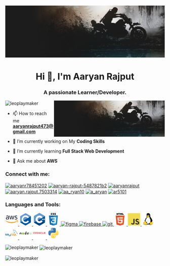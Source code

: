 ![logo](https://github.com/LEOplaymaker/LEOplaymaker/blob/main/124525397_1335116726825608_2229552422159162333_n%20(3).jpg)
<h1 align="center">Hi 👋, I'm Aaryan Rajput</h1>
<h3 align="center">A passionate Learner/Developer.</h3>

<img align="right" alt="coding" width="350" src="https://github.com/LEOplaymaker/LEOplaymaker/blob/main/124525397_1335116726825608_2229552422159162333_n%20(3).jpg">

<p align="left"> <img src="https://komarev.com/ghpvc/?username=leoplaymaker&label=Profile%20views&color=0e75b6&style=flat" alt="leoplaymaker" /> </p>

- 📫 How to reach me **aaryanrajput473@gmail.com**

- 🔭 I’m currently working on My **Coding Skills**

- 🌱 I’m currently learning **Full Stack Web Development**

- 💬 Ask me about **AWS**

<h3 align="left">Connect with me:</h3>
<p align="left">
<a href="https://twitter.com/aaryanr78451202" target="blank"><img align="center" src="https://raw.githubusercontent.com/rahuldkjain/github-profile-readme-generator/master/src/images/icons/Social/twitter.svg" alt="aaryanr78451202" height="30" width="40" /></a>
<a href="https://linkedin.com/in/aaryan-rajput-5487821b2" target="blank"><img align="center" src="https://raw.githubusercontent.com/rahuldkjain/github-profile-readme-generator/master/src/images/icons/Social/linked-in-alt.svg" alt="aaryan-rajput-5487821b2" height="30" width="40" /></a>
<a href="https://kaggle.com/aaryanrajput" target="blank"><img align="center" src="https://raw.githubusercontent.com/rahuldkjain/github-profile-readme-generator/master/src/images/icons/Social/kaggle.svg" alt="aaryanrajput" height="30" width="40" /></a>
<a href="https://fb.com/aaryan.rajput.7503314" target="blank"><img align="center" src="https://raw.githubusercontent.com/rahuldkjain/github-profile-readme-generator/master/src/images/icons/Social/facebook.svg" alt="aaryan.rajput.7503314" height="30" width="40" /></a>
<a href="https://instagram.com/aa_ryan10" target="blank"><img align="center" src="https://raw.githubusercontent.com/rahuldkjain/github-profile-readme-generator/master/src/images/icons/Social/instagram.svg" alt="aa_ryan10" height="30" width="40" /></a>
<a href="https://www.hackerrank.com/a_aryan" target="blank"><img align="center" src="https://raw.githubusercontent.com/rahuldkjain/github-profile-readme-generator/master/src/images/icons/Social/hackerrank.svg" alt="a_aryan" height="30" width="40" /></a>
<a href="https://www.leetcode.com/ar5101" target="blank"><img align="center" src="https://raw.githubusercontent.com/rahuldkjain/github-profile-readme-generator/master/src/images/icons/Social/leet-code.svg" alt="ar5101" height="30" width="40" /></a>
</p>

<h3 align="left">Languages and Tools:</h3>
<p align="left"> <a href="https://aws.amazon.com" target="_blank" rel="noreferrer"> <img src="https://raw.githubusercontent.com/devicons/devicon/master/icons/amazonwebservices/amazonwebservices-original-wordmark.svg" alt="aws" width="40" height="40"/> </a> <a href="https://www.cprogramming.com/" target="_blank" rel="noreferrer"> <img src="https://raw.githubusercontent.com/devicons/devicon/master/icons/c/c-original.svg" alt="c" width="40" height="40"/> </a> <a href="https://www.w3schools.com/cpp/" target="_blank" rel="noreferrer"> <img src="https://raw.githubusercontent.com/devicons/devicon/master/icons/cplusplus/cplusplus-original.svg" alt="cplusplus" width="40" height="40"/> </a> <a href="https://www.w3schools.com/css/" target="_blank" rel="noreferrer"> <img src="https://raw.githubusercontent.com/devicons/devicon/master/icons/css3/css3-original-wordmark.svg" alt="css3" width="40" height="40"/> </a> <a href="https://www.figma.com/" target="_blank" rel="noreferrer"> <img src="https://www.vectorlogo.zone/logos/figma/figma-icon.svg" alt="figma" width="40" height="40"/> </a> <a href="https://firebase.google.com/" target="_blank" rel="noreferrer"> <img src="https://www.vectorlogo.zone/logos/firebase/firebase-icon.svg" alt="firebase" width="40" height="40"/> </a> <a href="https://git-scm.com/" target="_blank" rel="noreferrer"> <img src="https://www.vectorlogo.zone/logos/git-scm/git-scm-icon.svg" alt="git" width="40" height="40"/> </a> <a href="https://www.w3.org/html/" target="_blank" rel="noreferrer"> <img src="https://raw.githubusercontent.com/devicons/devicon/master/icons/html5/html5-original-wordmark.svg" alt="html5" width="40" height="40"/> </a> <a href="https://developer.mozilla.org/en-US/docs/Web/JavaScript" target="_blank" rel="noreferrer"> <img src="https://raw.githubusercontent.com/devicons/devicon/master/icons/javascript/javascript-original.svg" alt="javascript" width="40" height="40"/> </a> <a href="https://www.linux.org/" target="_blank" rel="noreferrer"> <img src="https://raw.githubusercontent.com/devicons/devicon/master/icons/linux/linux-original.svg" alt="linux" width="40" height="40"/> </a> <a href="https://www.mysql.com/" target="_blank" rel="noreferrer"> <img src="https://raw.githubusercontent.com/devicons/devicon/master/icons/mysql/mysql-original-wordmark.svg" alt="mysql" width="40" height="40"/> </a> <a href="https://nodejs.org" target="_blank" rel="noreferrer"> <img src="https://raw.githubusercontent.com/devicons/devicon/master/icons/nodejs/nodejs-original-wordmark.svg" alt="nodejs" width="40" height="40"/> </a> <a href="https://www.oracle.com/" target="_blank" rel="noreferrer"> <img src="https://raw.githubusercontent.com/devicons/devicon/master/icons/oracle/oracle-original.svg" alt="oracle" width="40" height="40"/> </a> <a href="https://www.python.org" target="_blank" rel="noreferrer"> <img src="https://raw.githubusercontent.com/devicons/devicon/master/icons/python/python-original.svg" alt="python" width="40" height="40"/> </a> </p>

<p><img align="left" src="https://github-readme-stats.vercel.app/api/top-langs?username=leoplaymaker&show_icons=true&locale=en&layout=compact" alt="leoplaymaker" /></p>

<p>&nbsp;<img align="center" src="https://github-readme-stats.vercel.app/api?username=leoplaymaker&show_icons=true&locale=en" alt="leoplaymaker" /></p>

<p><img align="center" src="https://github-readme-streak-stats.herokuapp.com/?user=leoplaymaker&" alt="leoplaymaker" /></p>
